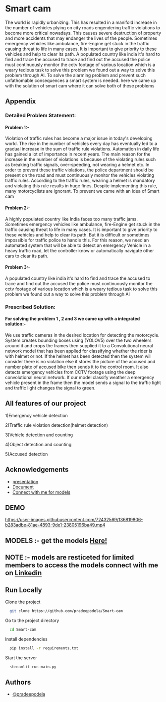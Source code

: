 
# Smart cam

The world is rapidly urbanizing. This has resulted in a manifold increase in the number of vehicles plying on city roads engendering traffic violations to become more critical nowadays. This causes severe destruction of property and more accidents that may endanger the lives of the people. Sometimes emergency vehicles like ambulance, fire-Engine get stuck in the traffic causing threat to life in many cases. It is important to give priority to these vehicles and help to clear its path. A populated country like india it's hard to find and trace the accused to trace and find out the accused the police must continuously monitor the cctv footage of various location  which is a weary tedious task to solve this problem we found out a way to solve this problem through AI. To solve the alarming problem and prevent such unfathomable consequences a smart system is needed. here we came up with the solution of smart cam  where it can solve both of these problems


## Appendix

### Detailed Problem Statement:

#### Problem 1:-

Violation of traffic rules has become a major issue in today's developing world. The rise in the number of vehicles every day has eventually led to a gradual increase in the sum of traffic rule violations. Automation in daily life has gained a lot of importance in recent years. The main reason for the increase in the number of violations is because of the violating rules such as breaking traffic signals, over-speeding, not wearing a helmet  etc. In order to prevent these traffic violations, the police department should be present on the road and must continuously monitor the vehicles violating traffic rules. According to the traffic rules, wearing a helmet is mandatory and violating this rule results in huge fines. Despite implementing this rule, many motorcyclists are ignorant. To prevent we came with an idea of Smart cam
#### Problem 2:-
A highly populated country like India  faces too many traffic jams. Sometimes emergency vehicles like ambulance, fire-Engine get stuck in the traffic causing threat to life in many cases. It is important to give priority to these vehicles and help to clear its path. But it is difficult or sometimes impossible for traffic police to handle this. For this reason, we need an automated system that will be able to detect an emergency Vehicle  in a heavy traffic road, let the controller know or automatically navigate other cars to clear its path. 

#### Problem 3:- 
A populated country like india it's hard to find and trace the accused to trace and find out the accused the police must continuously monitor the cctv footage of various location  which is a weary tedious task to solve this problem we found out a way to solve this problem through AI 


  
### Prescribed Solution:
#### For solving the problem 1 , 2 and 3 we came up with a integrated solution:-
We use traffic cameras in the desired location for detecting the motorcycle. System creates bounding boxes using (YOLOV5) over the two wheelers around it and crops the frames then supplied it to a Convolutional neural network model that has been applied for classifying whether the rider is with helmet or not. If the helmet has been detected then the system will consider there is no violation else it stores the picture of the accused and number plate of accused bike then  sends it to the control room. It also detects emergency vehicles from CCTV footage using the deep convolutional neural network.
If our model classify weather a emergency vehicle present in the frame then the model sends a signal to the traffic light and traffic light changes the signal  to green.

## All features of our project
1)Emergency vehicle detection

2)Traffic rule violation detection(helmet detection)

3)Vehicle detection and counting 

4)Object detection and  counting 

5)Accused detection



## Acknowledgements

 - [presentation](https://bit.ly/3iQACvW)
 - [Document ](https://bit.ly/3BvTDLy)
 - [Connect with me for models](https://www.linkedin.com/in/pradeepodela/)

## DEMO

https://user-images.githubusercontent.com/72432569/136819806-b283adbe-81ae-4893-9de1-23805196ba49.mp4



## MODELS :- get the models   <a href="https://drive.google.com/drive/folders/1fIKWushTIPYDZmH5VLIzB4yNbwAQXqbZ?usp=sharing">Here!</a>
## NOTE :- models are resticeted for limited members to access the models connect with me on  <a href= https://www.linkedin.com/in/pradeepodela/>Linkedin</a>
## Run Locally

Clone the project

```bash
  git clone https://github.com/pradeepodela/Smart-cam
```

Go to the project directory

```bash
  cd Smart-cam
```

Install dependencies

```bash
  pip install -r requirements.txt
```

Start the server

```bash
  streamlit run main.py 
```

  
## Authors

- [@pradeepodela](https://github.com/pradeepodela)

  
